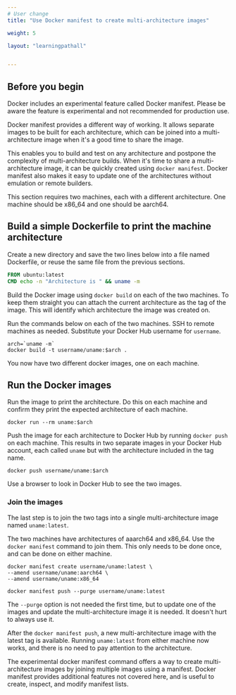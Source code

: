 ```yaml
---
# User change
title: "Use Docker manifest to create multi-architecture images"

weight: 5

layout: "learningpathall"


---
```


## Before you begin

Docker includes an experimental feature called Docker manifest. Please be aware the feature is experimental and not recommended for production use.

Docker manifest provides a different way of working. It allows separate images to be built for each architecture, which can be joined into a multi-architecture image when it's a good time to share the image. 

This enables you to build and test on any architecture and postpone the complexity of multi-architecture builds. When it's time to share a multi-architecture image, it can be quickly created using `docker manifest`. Docker manifest also makes it easy to update one of the architectures without emulation or remote builders.

This section requires two machines, each with a different architecture. One machine should be x86_64 and one should be aarch64.

## Build a simple Dockerfile to print the machine architecture

Create a new directory and save the two lines below into a file named Dockerfile, or reuse the same file from the previous sections.

```dockerfile
FROM ubuntu:latest
CMD echo -n "Architecture is " && uname -m
```

Build the Docker image using `docker build` on each of the two machines. To keep them straight you can attach the current architecture as the tag of the image. This will identify which architecture the image was created on.

Run the commands below on each of the two machines. SSH to remote machines as needed. Substitute your Docker Hub username for `username`.

```console 
arch=`uname -m` 
docker build -t username/uname:$arch .
```

You now have two different docker images, one on each machine. 

## Run the Docker images

Run the image to print the architecture. Do this on each machine and confirm they print the expected architecture of each machine.

```console
docker run --rm uname:$arch 
```

Push the image for each architecture to Docker Hub by running `docker push` on each machine. This results in two separate images in your Docker Hub account, each called `uname` but with the architecture included in the tag name. 

```console
docker push username/uname:$arch
```

Use a browser to look in Docker Hub to see the two images. 

### Join the images 

The last step is to join the two tags into a single multi-architecture image named `uname:latest`.

The two machines have architectures of aaarch64 and x86_64. Use the `docker manifest` command to join them. This only needs to be done once, and can be done on either machine. 

```console
docker manifest create username/uname:latest \
--amend username/uname:aarch64 \
--amend username/uname:x86_64

docker manifest push --purge username/uname:latest
```

The `--purge` option is not needed the first time, but to update one of the images and update the multi-architecture image it is needed. It doesn't hurt to always use it. 

After the `docker manifest push`, a new multi-architecture image with the latest tag is available. Running `uname:latest` from either machine now works, and there is no need to pay attention to the architecture.

The experimental docker manifest command offers a way to create multi-architecture images by joining multiple images using a manifest. Docker manifest provides additional features not covered here, and is useful to create, inspect, and modify manifest lists. 

